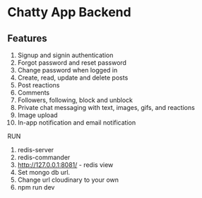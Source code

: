 # Chatty App Backend

## Features
1. Signup and signin authentication
2. Forgot password and reset password
3. Change password when logged in
4. Create, read, update and delete posts
5. Post reactions
6. Comments
7. Followers, following, block and unblock
8. Private chat messaging with text, images, gifs, and reactions
9. Image upload
10. In-app notification and email notification

RUN
1. redis-server
2. redis-commander
3. http://127.0.0.1:8081/ - redis  view
4. Set mongo db url.
4. Change url cloudinary to your own
3. npm run dev

